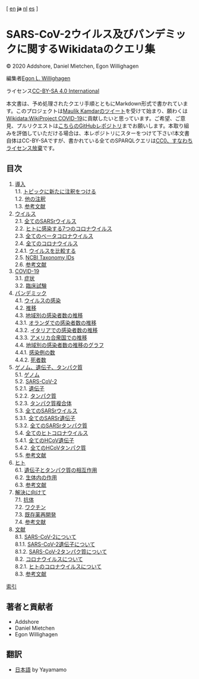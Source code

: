 <!--- THIS FILE IS AUTOGENERATED. DO NOT EDIT IT. -->

[ [en](../index.md) **ja** [nl](../nl/index.md) [es](../es/index.md)  ]

<script type="application/ld+json">
{
  "@context": "http://schema.org",
  "@type": "Book",
  "inLanguage": "ja-JP",
  "name": "SARS-CoV-2ウイルス及びパンデミックに関するWikidataのクエリ集",
  "publisher": {
    "@type": "Organization",
    "name": "GitHub"
  },
  "copyrightYear": "2020",
  "discussionUrl": "https://github.com/egonw/SARS-CoV-2-Queries/issues"
}
</script>
# SARS-CoV-2ウイルス及びパンデミックに関するWikidataのクエリ集

© 2020 Addshore, Daniel Mietchen, Egon Willighagen

編集者[Egon L. Willighagen](https://orcid.org/0000-0001-7542-0286)

ライセンス[CC-BY-SA 4.0 International](https://creativecommons.org/licenses/by-sa/4.0/)

本文書は、予め処理されたクエリ手順とともにMarkdown形式で書かれています。このプロジェクトは[Maulik Kamdarのツイート](https://twitter.com/maulikkamdar/status/1239599404098740225)を受けて始まり、願わくは[Wikidata:WikiProject COVID-19](https://www.wikidata.org/wiki/Wikidata:WikiProject_COVID-19)に貢献したいと思っています。ご希望、ご意見、プルリクエストは[こちらのGitHubレポジトリ](https://github.com/egonw/SARS-CoV-2-Queries/)までお願いします。本取り組みを評価していただける場合は、本レポジトリにスターをつけて下さい!本文書自体はCC-BY-SAですが、書かれている全てのSPARQLクエリは[CC0、すなわちライセンス放棄](https://creativecommons.org/share-your-work/public-domain/cc0/)です。

## 目次

1. [導入](intro.md) <br />
1.1. [トピックに新たに注釈をつける](intro.md#トピックに新たに注釈をつける) <br />
1.2. [他の注釈](intro.md#他の注釈) <br />
1.3. [参考文献](intro.md#参考文献) <br />
2. [ウイルス](viruses.md) <br />
2.1. [全てのSARSrウイルス](viruses.md#全てのsarsrウイルス) <br />
2.2. [ヒトに感染する7つのコロナウイルス](viruses.md#ヒトに感染する7つのコロナウイルス) <br />
2.3. [全てのベータコロナウイルス](viruses.md#全てのベータコロナウイルス) <br />
2.4. [全てのコロナウイルス](viruses.md#全てのコロナウイルス) <br />
2.4.1. [ウイルスを比較する](viruses.md#ウイルスを比較する) <br />
2.5. [NCBI Taxonomy IDs](viruses.md#ncbi-taxonomy-ids) <br />
2.6. [参考文献](viruses.md#参考文献) <br />
3. [COVID-19](covid.md) <br />
3.1. [症状](covid.md#症状) <br />
3.2. [臨床試験](covid.md#臨床試験) <br />
4. [パンデミック](pandemic.md) <br />
4.1. [ウイルスの<topic>感染</topic>](pandemic.md#ウイルスの<topic>感染</topic>) <br />
4.2. [推移](pandemic.md#推移) <br />
4.3. [地域別の感染者数の推移](pandemic.md#地域別の感染者数の推移) <br />
4.3.1. [オランダでの感染者数の推移](pandemic.md#オランダでの感染者数の推移) <br />
4.3.2. [イタリアでの感染者数の推移](pandemic.md#イタリアでの感染者数の推移) <br />
4.3.3. [アメリカ合衆国での推移](pandemic.md#アメリカ合衆国での推移) <br />
4.4. [地域別の感染者数の推移のグラフ](pandemic.md#地域別の感染者数の推移のグラフ) <br />
4.4.1. [感染例の数](pandemic.md#感染例の数) <br />
4.4.2. [死者数](pandemic.md#死者数) <br />
5. [ゲノム、遺伝子、タンパク質](genes.md) <br />
5.1. [ゲノム](genes.md#ゲノム) <br />
5.2. [SARS-CoV-2](genes.md#sars-cov-2) <br />
5.2.1. [遺伝子](genes.md#遺伝子) <br />
5.2.2. [タンパク質](genes.md#タンパク質) <br />
5.2.3. [タンパク質複合体](genes.md#タンパク質複合体) <br />
5.3. [全てのSARSrウイルス](genes.md#全てのsarsrウイルス) <br />
5.3.1. [全てのSARSr遺伝子](genes.md#全てのsarsr遺伝子) <br />
5.3.2. [全てのSARSrタンパク質](genes.md#全てのsarsrタンパク質) <br />
5.4. [全てのヒトコロナウイルス](genes.md#全てのヒトコロナウイルス) <br />
5.4.1. [全てのHCoV遺伝子](genes.md#全てのhcov遺伝子) <br />
5.4.2. [全てのHCoVタンパク質](genes.md#全てのhcovタンパク質) <br />
5.5. [参考文献](genes.md#参考文献) <br />
6. [ヒト](human.md) <br />
6.1. [遺伝子とタンパク質の相互作用](human.md#遺伝子とタンパク質の相互作用) <br />
6.2. [生体内の作用](human.md#生体内の作用) <br />
6.3. [参考文献](human.md#参考文献) <br />
7. [解決に向けて](solution.md) <br />
7.1. [抗体](solution.md#抗体) <br />
7.2. [ワクチン](solution.md#ワクチン) <br />
7.3. [既存薬再開発](solution.md#既存薬再開発) <br />
7.4. [参考文献](solution.md#参考文献) <br />
8. [文献](literature.md) <br />
8.1. [SARS-CoV-2について](literature.md#sars-cov-2について) <br />
8.1.1. [SARS-CoV-2遺伝子について](literature.md#sars-cov-2遺伝子について) <br />
8.1.2. [SARS-CoV-2タンパク質について](literature.md#sars-cov-2タンパク質について) <br />
8.2. [コロナウイルスについて](literature.md#コロナウイルスについて) <br />
8.2.1. [ヒトのコロナウイルスについて](literature.md#ヒトのコロナウイルスについて) <br />
8.3. [参考文献](literature.md#参考文献) <br />

[索引](indexList.md) <br />

## 著者と貢献者

* Addshore
* Daniel Mietchen
* Egon Willighagen

## 翻訳

* [日本語](https://egonw.github.io/SARS-CoV-2-Queries/ja/) by Yayamamo


